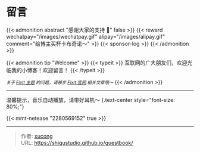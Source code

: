 # 留言


{{< admonition abstract "感谢大家的支持 🙏"  false >}}
{{< reward wechatpay="/images/wechatpay.gif" alipay="/images/alipay.gif" comment="给博主买杯卡布奇诺～" >}}
{{< sponsor-log >}}
{{< /admonition >}}

{{< admonition tip "Welcome" >}}
{{< typeit >}}
互联网的广大朋友们，欢迎光临我的小博客！欢迎留言！
{{< /typeit >}}

<small>_关于 [FixIt 主题](https://github.com/hugo-fixit/FixIt) 的问题，请移步 [FixIt 官网](https://fixit.lruihao.cn) 相关文章哦～_</small>
{{< /admonition >}}

---

温馨提示，音乐自动播放，请带好耳机～
{.text-center style="font-size: 80%;"}

{{< mmt-netease "2280569152" true >}}


---

> 作者: [xucong](https://shiqustudio.github.io/)  
> URL: https://shiqustudio.github.io/guestbook/  

